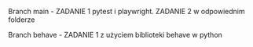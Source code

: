 Branch main - ZADANIE 1 pytest i playwright. ZADANIE 2 w odpowiednim folderze

Branch behave - ZADANIE 1 z użyciem biblioteki behave w python
